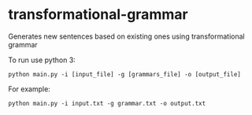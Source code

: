 # transformational-grammar
Generates new sentences based on existing ones using  transformational grammar

To run use python 3: 

```
python main.py -i [input_file] -g [grammars_file] -o [output_file]
```

For example:

```
python main.py -i input.txt -g grammar.txt -o output.txt
```
